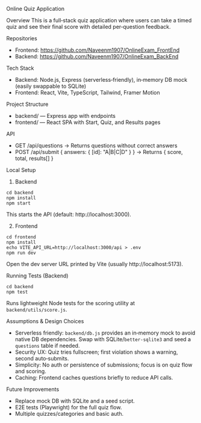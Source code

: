 Online Quiz Application

Overview
This is a full‑stack quiz application where users can take a timed quiz and see their final score with detailed per‑question feedback.

Repositories
- Frontend: https://github.com/Naveenm1907/OnlineExam_FrontEnd
- Backend: https://github.com/Naveenm1907/OnlineExam_BackEnd

Tech Stack
- Backend: Node.js, Express (serverless‑friendly), in‑memory DB mock (easily swappable to SQLite)
- Frontend: React, Vite, TypeScript, Tailwind, Framer Motion

Project Structure
- backend/ — Express app with endpoints
- frontend/ — React SPA with Start, Quiz, and Results pages

API
- GET /api/questions → Returns questions without correct answers
- POST /api/submit { answers: { [id]: "A|B|C|D" } } → Returns { score, total, results[] }

Local Setup
1) Backend
```
cd backend
npm install
npm start
```
This starts the API (default: http://localhost:3000).

2) Frontend
```
cd frontend
npm install
echo VITE_API_URL=http://localhost:3000/api > .env
npm run dev
```
Open the dev server URL printed by Vite (usually http://localhost:5173).

Running Tests (Backend)
```
cd backend
npm test
```
Runs lightweight Node tests for the scoring utility at `backend/utils/score.js`.

Assumptions & Design Choices
- Serverless friendly: `backend/db.js` provides an in‑memory mock to avoid native DB dependencies. Swap with SQLite/`better-sqlite3` and seed a `questions` table if needed.
- Security UX: Quiz tries fullscreen; first violation shows a warning, second auto‑submits.
- Simplicity: No auth or persistence of submissions; focus is on quiz flow and scoring.
- Caching: Frontend caches questions briefly to reduce API calls.

Future Improvements
- Replace mock DB with SQLite and a seed script.
- E2E tests (Playwright) for the full quiz flow.
- Multiple quizzes/categories and basic auth.

